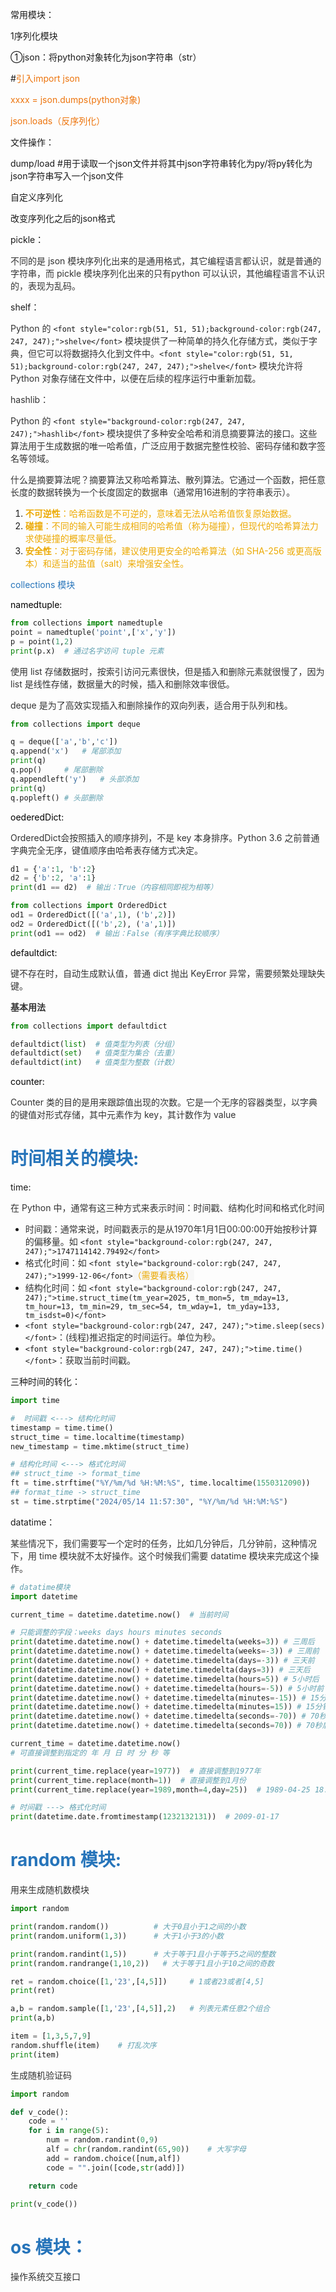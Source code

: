 常用模块：

1序列化模块

①json：将python对象转化为json字符串（str）

#<font style="color:#ED740C;">引入import json</font>

<font style="color:#ED740C;">xxxx = json.dumps(python对象)</font>

<font style="color:#ED740C;"> json.loads（反序列化）</font>

文件操作：

dump/load #用于读取一个json文件并将其中json字符串转化为py/将py转化为json字符串写入一个json文件

自定义序列化

改变序列化之后的json格式

pickle：

<font style="color:rgb(51, 51, 51);">不同的是 json 模块序列化出来的是通用格式，其它编程语言都认识，就是普通的字符串，而 pickle 模块序列化出来的只有python 可以认识，其他编程语言不认识的，表现为乱码。</font>



shelf：

<font style="color:rgb(51, 51, 51);">Python 的 </font>`<font style="color:rgb(51, 51, 51);background-color:rgb(247, 247, 247);">shelve</font>`<font style="color:rgb(51, 51, 51);"> 模块提供了一种简单的持久化存储方式，类似于字典，但它可以将数据持久化到文件中。</font>`<font style="color:rgb(51, 51, 51);background-color:rgb(247, 247, 247);">shelve</font>`<font style="color:rgb(51, 51, 51);"> 模块允许将 Python 对象存储在文件中，以便在后续的程序运行中重新加载。</font>

<font style="color:rgb(51, 51, 51);"></font>

<font style="color:rgb(51, 51, 51);">hashlib：</font>

<font style="color:rgb(51, 51, 51);">Python 的 </font>`<font style="background-color:rgb(247, 247, 247);">hashlib</font>`<font style="color:rgb(51, 51, 51);"> 模块提供了多种安全哈希和消息摘要算法的接口。这些算法用于生成数据的唯一哈希值，广泛应用于数据完整性校验、密码存储和数字签名等领域。</font>

<font style="color:rgb(51, 51, 51);">什么是摘要算法呢？摘要算法又称哈希算法、散列算法。它通过一个函数，把任意长度的数据转换为一个长度固定的数据串（通常用16进制的字符串表示）。</font>

1. **<font style="color:#ECAA04;">不可逆性</font>**<font style="color:#ECAA04;">：哈希函数是不可逆的，意味着无法从哈希值恢复原始数据。</font>
2. **<font style="color:#ECAA04;">碰撞</font>**<font style="color:#ECAA04;">：不同的输入可能生成相同的哈希值（称为碰撞），但现代的哈希算法力求使碰撞的概率尽量低。</font>
3. **<font style="color:#ECAA04;">安全性</font>**<font style="color:#ECAA04;">：对于密码存储，建议使用更安全的哈希算法（如 SHA-256 或更高版本）和适当的盐值（salt）来增强安全性。</font>

<font style="color:rgb(38, 116, 186);">  
</font><font style="color:rgb(38, 116, 186);">collections 模块</font>

<font style="color:#000000;">namedtuple:</font>

```python
from collections import namedtuple
point = namedtuple('point',['x','y'])
p = point(1,2)
print(p.x)  # 通过名字访问 tuple 元素
```

<font style="color:rgb(51, 51, 51);">使用 list 存储数据时，按索引访问元素很快，但是插入和删除元素就很慢了，因为 list 是线性存储，数据量大的时候，插入和删除效率很低。</font>

<font style="color:rgb(51, 51, 51);">deque 是为了高效实现插入和删除操作的双向列表，适合用于队列和栈。</font>

```python
from collections import deque

q = deque(['a','b','c'])
q.append('x')   # 尾部添加
print(q)    
q.pop()     # 尾部删除
q.appendleft('y')   # 头部添加
print(q)
q.popleft() # 头部删除
```

<font style="color:#000000;">oederedDict:</font>

<font style="color:rgb(51, 51, 51);">OrderedDict会按照插入的顺序排列，不是 key 本身排序。Python 3.6 之前普通字典完全无序，键值顺序由哈希表存储方式决定。</font>

```python
d1 = {'a':1, 'b':2}
d2 = {'b':2, 'a':1}
print(d1 == d2)  # 输出：True（内容相同即视为相等）

from collections import OrderedDict
od1 = OrderedDict([('a',1), ('b',2)])
od2 = OrderedDict([('b',2), ('a',1)])
print(od1 == od2)  # 输出：False（有序字典比较顺序）
```

<font style="color:#000000;">defaultdict:</font>

<font style="color:rgb(51, 51, 51);"></font><font style="color:rgb(51, 51, 51);">键不存在时，自动生成默认值，普通 dict 抛出 KeyError 异常，需要频繁处理缺失键。</font>

**<font style="color:rgb(51, 51, 51);">基本用法</font>**

```python
from collections import defaultdict

defaultdict(list)  # 值类型为列表（分组）
defaultdict(set)   # 值类型为集合（去重）
defaultdict(int)   # 值类型为整数（计数）
```

<font style="color:#000000;"></font>

<font style="color:#000000;">counter:</font>

<font style="color:rgb(51, 51, 51);">Counter 类的目的是用来跟踪值出现的次数。它是一个无序的容器类型，以字典的键值对形式存储，其中元素作为 key，其计数作为 value</font>

<h1 id="f3GW4"><font style="color:rgb(38, 116, 186);">时间相关的模块:</font></h1>
time:

<font style="color:rgb(51, 51, 51);">在 Python 中，通常有这三种方式来表示时间：时间戳、结构化时间和格式化时间</font>

+ <font style="color:rgb(51, 51, 51);">时间戳：通常来说，时间戳表示的是从1970年1月1日00:00:00开始按秒计算的偏移量。如 </font>`<font style="background-color:rgb(247, 247, 247);">1747114142.79492</font>`
+ <font style="color:rgb(51, 51, 51);">格式化时间：如 </font>`<font style="background-color:rgb(247, 247, 247);">1999-12-06</font>`<font style="color:#ECAA04;background-color:rgb(247, 247, 247);">（需要看表格）</font>
+ <font style="color:rgb(51, 51, 51);">结构化时间：如 </font>`<font style="background-color:rgb(247, 247, 247);">time.struct_time(tm_year=2025, tm_mon=5, tm_mday=13, tm_hour=13, tm_min=29, tm_sec=54, tm_wday=1, tm_yday=133, tm_isdst=0)</font>`
+ `<font style="background-color:rgb(247, 247, 247);">time.sleep(secs)</font>`<font style="color:rgb(51, 51, 51);">：(线程)推迟指定的时间运行。单位为秒。</font>
+ `<font style="background-color:rgb(247, 247, 247);">time.time()</font>`<font style="color:rgb(51, 51, 51);">：获取当前时间戳。</font>

三种时间的转化：

```python
import time

#  时间戳 <---> 结构化时间
timestamp = time.time()
struct_time = time.localtime(timestamp)
new_timestamp = time.mktime(struct_time)

# 结构化时间 <---> 格式化时间
## struct_time -> format_time
ft = time.strftime("%Y/%m/%d %H:%M:%S", time.localtime(1550312090))
## format_time -> struct_time
st = time.strptime("2024/05/14 11:57:30", "%Y/%m/%d %H:%M:%S")
```

datatime：

<font style="color:rgb(51, 51, 51);">某些情况下，我们需要写一个定时的任务，比如几分钟后，几分钟前，这种情况下，用 time 模块就不太好操作。这个时候我们需要 datatime 模块来完成这个操作。</font>

```python
# datatime模块
import datetime

current_time = datetime.datetime.now()  # 当前时间

# 只能调整的字段：weeks days hours minutes seconds
print(datetime.datetime.now() + datetime.timedelta(weeks=3)) # 三周后
print(datetime.datetime.now() + datetime.timedelta(weeks=-3)) # 三周前
print(datetime.datetime.now() + datetime.timedelta(days=-3)) # 三天前
print(datetime.datetime.now() + datetime.timedelta(days=3)) # 三天后
print(datetime.datetime.now() + datetime.timedelta(hours=5)) # 5小时后
print(datetime.datetime.now() + datetime.timedelta(hours=-5)) # 5小时前
print(datetime.datetime.now() + datetime.timedelta(minutes=-15)) # 15分钟前
print(datetime.datetime.now() + datetime.timedelta(minutes=15)) # 15分钟后
print(datetime.datetime.now() + datetime.timedelta(seconds=-70)) # 70秒前
print(datetime.datetime.now() + datetime.timedelta(seconds=70)) # 70秒后

current_time = datetime.datetime.now()
# 可直接调整到指定的 年 月 日 时 分 秒 等

print(current_time.replace(year=1977))  # 直接调整到1977年
print(current_time.replace(month=1))  # 直接调整到1月份
print(current_time.replace(year=1989,month=4,day=25))  # 1989-04-25 18:49:05.898601

# 时间戳 ---> 格式化时间
print(datetime.date.fromtimestamp(1232132131))  # 2009-01-17
```

<h1 id="random-模块"><font style="color:rgb(38, 116, 186);">random 模块:</font></h1>
<font style="color:rgb(51, 51, 51);">用来生成随机数模块</font>

```python
import random

print(random.random())          # 大于0且小于1之间的小数
print(random.uniform(1,3))      # 大于1小于3的小数

print(random.randint(1,5))      # 大于等于1且小于等于5之间的整数
print(random.randrange(1,10,2))   # 大于等于1且小于10之间的奇数

ret = random.choice([1,'23',[4,5]])     # 1或者23或者[4,5]
print(ret)

a,b = random.sample([1,'23',[4,5]],2)   # 列表元素任意2个组合
print(a,b)

item = [1,3,5,7,9]
random.shuffle(item)    # 打乱次序
print(item)
```

<font style="color:rgb(51, 51, 51);">生成随机验证码</font>

```python
import random

def v_code():
    code = ''
    for i in range(5):
        num = random.randint(0,9)
        alf = chr(random.randint(65,90))    # 大写字母
        add = random.choice([num,alf])
        code = "".join([code,str(add)])

    return code

print(v_code())
```



<h1 id="os-模块"><font style="color:rgb(38, 116, 186);">os 模块：</font></h1>
<font style="color:rgb(51, 51, 51);">操作系统交互接口</font>

<font style="color:#000000;"></font>

<font style="color:#000000;">  
</font>

